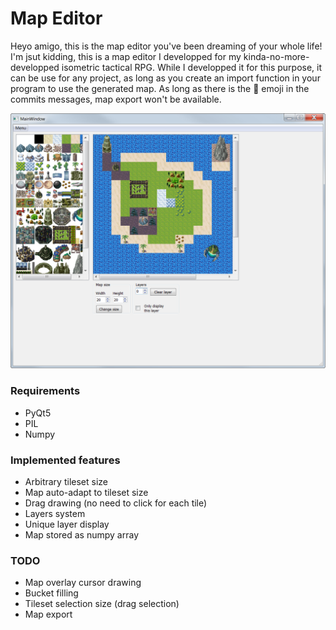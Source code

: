 # Map Editor
Heyo amigo, this is the map editor you've been dreaming of your whole life! I'm jsut kidding, this is a map editor I developped for my kinda-no-more-developped isometric tactical RPG. While I developped it for this purpose, it can be use for any project, as long as you create an import function in your program to use the generated map. As long as there is the :construction: emoji in the commits messages, map export won't be available.

![Example of the GUI](/img/map_editor_gui_example.png)

### Requirements

* PyQt5
* PIL
* Numpy

### Implemented features

* Arbitrary tileset size
* Map auto-adapt to tileset size
* Drag drawing (no need to click for each tile)
* Layers system
* Unique layer display
* Map stored as numpy array

### TODO

* Map overlay cursor drawing
* Bucket filling
* Tileset selection size (drag selection)
* Map export
